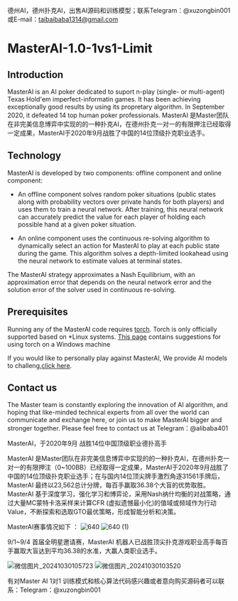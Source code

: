 德州AI，德州扑克AI，出售AI源码和训练模型；联系Telegram：@xuzongbin001或E-mail：taibaibaba1314@gmail.com
# MasterAI-1.0-1vs1-Limit

## Introduction

MasterAI is an AI poker dedicated to suport n-play (single- or multi-agent) Texas Hold'em imperfect-informatin games. It has been achieving exceptionally good results by using its propretary algorithm. In September 2020, it defeated 14 top human poker professionals. 
MasterAI 是Master团队在非完美信息博弈中实现的的一种扑克AI，在德州扑克一对一的有限押注已经取得一定成果，MasterAI于2020年9月战胜了中国的14位顶级扑克职业选手。

## Technology

MasterAI is developed by two components: offline component and online component:
* An offline component solves random poker situations (public states along with probability vectors over private hands for both players) and uses them to train a neural network. After training, this neural network can accurately predict the value for each player of holding each possible hand at a given poker situation.

* An online component uses the continuous re-solving algorithm to dynamically select an action for MasterAI to play at each public state during the game. This algorithm solves a depth-limited lookahead using the neural network to estimate values at terminal states.

The MasterAI strategy approximates a Nash Equilibrium, with an approximation error that depends on the neural network error and the solution error of the solver used in continuous re-solving.

## Prerequisites

Running any of the MasterAI code requires [torch](http://torch.ch/).
Torch is only officially supported based on *Linux systems. [This page](https://github.com/torch/torch7/wiki/Windows)
contains suggestions for using torch on a Windows machine

If you would like to personally play against MasterAI, We provide AI models to challeng,[click here](https://master.deeptexas.ai/aigame/).

## Contact us

The Master team is constantly exploring the innovation of AI algorithm, and hoping that like-minded technical experts from all over the world can communicate and exchange here, or join us to make MasterAI bigger and stronger together. Please feel free to contact us at Telegram：@alibaba401


MasterAI，于2020年9月 战胜14位中国顶级职业德扑高手

MasterAI 是Master团队在非完美信息博弈中实现的的一种扑克AI，在德州扑克一对一的有限押注（0~100BB）已经取得一定成果，MasterAI于2020年9月战胜了中国的14位顶级扑克职业选手；在与国内14位顶尖牌手激烈角逐31561手牌后，MasterAI 最终以23,562总计分牌，每百手赢取36.38个大盲的优势取胜。MasterAI 基于深度学习，强化学习和博弈论，采用Nash纳什均衡的对战策略，通过大量MC蒙特卡洛采样来计算CFR (虚拟遗憾最小化)的值域或频域作为行动Value，不断探索和选取GTO最优策略，形成智能分析和决策。
        
MasterAI赛事情况如下 ：
![640](https://github.com/user-attachments/assets/8982ce0a-4d9b-4c55-bfb2-ec8228e1a23a)
![640 (1)](https://github.com/user-attachments/assets/4c5591c7-e59a-4fde-8af9-723243ce0cf1)


 9/1~9/4 首届全明星邀请赛，MasterAI 机器人已战胜顶尖扑克游戏职业高手每百手赢取大盲达到平均36.38的水准，大赢人类职业选手。

![微信图片_20241030105723](https://github.com/user-attachments/assets/3d473e19-db23-4cf2-a4d2-50d73cb8ab77)
![微信图片_20241030103520](https://github.com/user-attachments/assets/3fd8c2d9-8dde-42a9-a82f-1f8677610735)


有对Master AI  1对1 训练模式和核心算法代码感兴趣或者意向购买源码者可以联系：Telegram：@xuzongbin001



        
